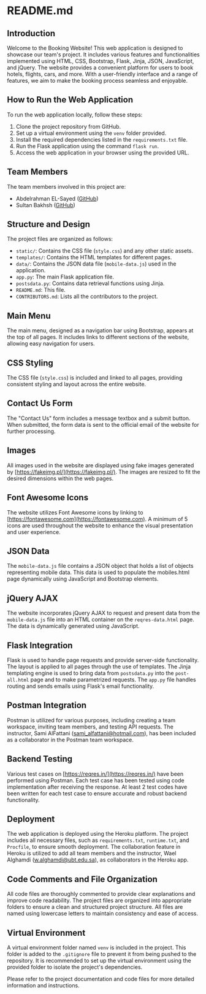 # README.md

## Introduction

Welcome to the Booking Website! This web application is designed to showcase our team's project. It includes various features and functionalities implemented using HTML, CSS, Bootstrap, Flask, Jinja, JSON, JavaScript, and jQuery. The website provides a convenient platform for users to book hotels, flights, cars, and more. With a user-friendly interface and a range of features, we aim to make the booking process seamless and enjoyable.


## How to Run the Web Application

To run the web application locally, follow these steps:

1. Clone the project repository from GitHub.
2. Set up a virtual environment using the `venv` folder provided.
3. Install the required dependencies listed in the `requirements.txt` file.
4. Run the Flask application using the command `flask run`.
5. Access the web application in your browser using the provided URL.

## Team Members

The team members involved in this project are:

- Abdelrahman EL-Sayed ([GitHub](https://github.com/Abdelrahman1211))
- Sultan Bakhsh ([GitHub](https://github.com/5ultan22))

## Structure and Design

The project files are organized as follows:

- `static/`: Contains the CSS file (`style.css`) and any other static assets.
- `templates/`: Contains the HTML templates for different pages.
- `data/`: Contains the JSON data file (`mobile-data.js`) used in the application.
- `app.py`: The main Flask application file.
- `postsdata.py`: Contains data retrieval functions using Jinja.
- `README.md`: This file.
- `CONTRIBUTORS.md`: Lists all the contributors to the project.

## Main Menu

The main menu, designed as a navigation bar using Bootstrap, appears at the top of all pages. It includes links to different sections of the website, allowing easy navigation for users.

## CSS Styling

The CSS file (`style.css`) is included and linked to all pages, providing consistent styling and layout across the entire website.

## Contact Us Form

The "Contact Us" form includes a message textbox and a submit button. When submitted, the form data is sent to the official email of the website for further processing.

## Images

All images used in the website are displayed using fake images generated by [https://fakeimg.pl/](https://fakeimg.pl/). The images are resized to fit the desired dimensions within the web pages.

## Font Awesome Icons

The website utilizes Font Awesome icons by linking to [https://fontawesome.com](https://fontawesome.com). A minimum of 5 icons are used throughout the website to enhance the visual presentation and user experience.

## JSON Data

The `mobile-data.js` file contains a JSON object that holds a list of objects representing mobile data. This data is used to populate the mobiles.html page dynamically using JavaScript and Bootstrap elements.

## jQuery AJAX

The website incorporates jQuery AJAX to request and present data from the `mobile-data.js` file into an HTML container on the `reqres-data.html` page. The data is dynamically generated using JavaScript.

## Flask Integration

Flask is used to handle page requests and provide server-side functionality. The layout is applied to all pages through the use of templates. The Jinja templating engine is used to bring data from `postsdata.py` into the `post-all.html` page and to make parametrized requests. The `app.py` file handles routing and sends emails using Flask's email functionality.

## Postman Integration

Postman is utilized for various purposes, including creating a team workspace, inviting team members, and testing API requests. The instructor, Sami AlFattani (sami_alfattani@hotmail.com), has been included as a collaborator in the Postman team workspace.

## Backend Testing

Various test cases on [https://reqres.in/](https://reqres.in/) have been performed using Postman. Each test case has been tested using code implementation after receiving the response. At least 2 test codes have been written for each test case to ensure accurate and robust backend functionality.

## Deployment

The web application is deployed using the Heroku platform. The project includes all necessary files, such as `requirements.txt`, `runtime.txt`, and `Procfile`, to ensure smooth deployment. The collaboration feature in Heroku is utilized to add all team members and the instructor, Wael Alghamdi (w.alghamdi@ubt.edu.sa), as collaborators in the Heroku app.

## Code Comments and File Organization

All code files are thoroughly commented to provide clear explanations and improve code readability. The project files are organized into appropriate folders to ensure a clean and structured project structure. All files are named using lowercase letters to maintain consistency and ease of access.

## Virtual Environment

A virtual environment folder named `venv` is included in the project. This folder is added to the `.gitignore` file to prevent it from being pushed to the repository. It is recommended to set up the virtual environment using the provided folder to isolate the project's dependencies.

Please refer to the project documentation and code files for more detailed information and instructions.
